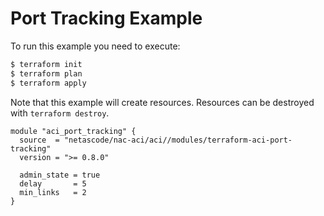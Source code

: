 <!-- BEGIN_TF_DOCS -->
# Port Tracking Example

To run this example you need to execute:

```bash
$ terraform init
$ terraform plan
$ terraform apply
```

Note that this example will create resources. Resources can be destroyed with `terraform destroy`.

```hcl
module "aci_port_tracking" {
  source  = "netascode/nac-aci/aci//modules/terraform-aci-port-tracking"
  version = ">= 0.8.0"

  admin_state = true
  delay       = 5
  min_links   = 2
}
```
<!-- END_TF_DOCS -->
